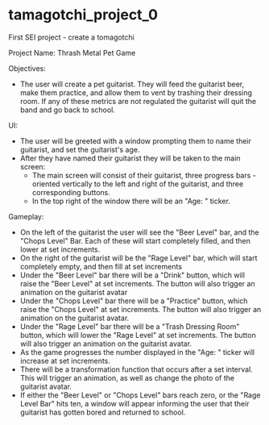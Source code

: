 # tamagotchi_project_0
First SEI project - create a tomagotchi

Project Name: Thrash Metal Pet Game

Objectives:
- The user will create a pet guitarist. They will feed the guitarist beer, make them practice, and allow them to vent by trashing their dressing room. If any of these metrics are not regulated the guitarist will quit the band and go back to school.

UI:
- The user will be greeted with a window prompting them to name their guitarist, and set the guitarist's age.
- After they have named their guitarist they will be taken to the main screen:
  - The main screen will consist of their guitarist, three progress bars - oriented vertically to the left and right of the guitarist, and three corresponding           buttons.
  - In the top right of the window there will be an "Age: " ticker.

Gameplay:
- On the left of the guitarist the user will see the "Beer Level" bar, and the "Chops Level" Bar. Each of these will start completely filled, and then lower at set increments.
- On the right of the guitarist will be the "Rage Level" bar, which will start completely empty, and then fill at set increments
- Under the "Beer Level" bar there will be a "Drink" button, which will raise the "Beer Level" at set increments. The button will also trigger an animation on the guitarist avatar
- Under the "Chops Level" bar there will be a "Practice" button, which raise the "Chops Level" at set increments. The button will also trigger an animation on the guitarist avatar.
- Under the "Rage Level" bar there will be a "Trash Dressing Room" button, which will lower the "Rage Level" at set increments. The button will also trigger an animation on the guitarist avatar.
- As the game progresses the number displayed in the "Age: " ticker will increase at set increments.
- There will be a transformation function that occurs after a set interval. This will trigger an animation, as well as change the photo of the guitarist avatar.
- If either the "Beer Level" or "Chops Level" bars reach zero, or the "Rage Level Bar" hits ten, a window will appear informing the user that their guitarist has gotten bored and returned to school.

